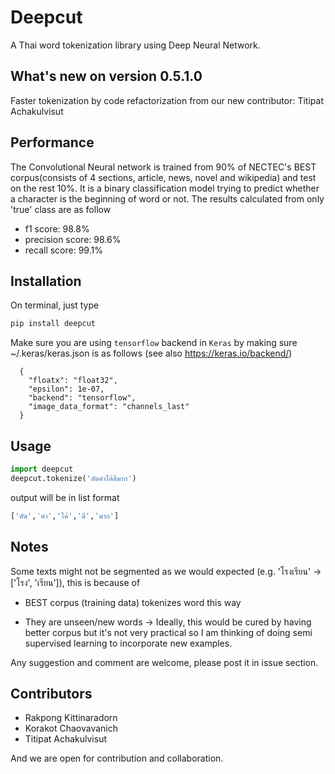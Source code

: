 # Deepcut

A Thai word tokenization library using Deep Neural Network.

## What's new on version 0.5.1.0

Faster tokenization by code refactorization from our new contributor: Titipat Achakulvisut

## Performance

The Convolutional Neural network is trained from 90% of NECTEC's BEST corpus(consists of 4 sections, article, news, novel and wikipedia) and test on the rest 10%. It is a binary classification model trying to predict whether a character is the beginning of word or not. The results calculated from only 'true' class are as follow

* f1 score:  98.8%
* precision score:  98.6%
* recall score:  99.1%

## Installation

On terminal, just type

```bash
pip install deepcut
```  

Make sure you are using `tensorflow` backend in `Keras` by making sure ~/.keras/keras.json is as follows (see also https://keras.io/backend/)
```  
  {
    "floatx": "float32",
    "epsilon": 1e-07,
    "backend": "tensorflow",
    "image_data_format": "channels_last"
  }
```

## Usage

```python
import deepcut
deepcut.tokenize('ตัดคำได้ดีมาก')
```

output will be in list format

```bash
['ตัด','คำ','ได้','ดี','มาก']
```

## Notes

Some texts might not be segmented as we would expected (e.g. 'โรงเรียน' -> ['โรง', 'เรียน']), this is because of

* BEST corpus (training data) tokenizes word this way

* They are unseen/new words -> Ideally, this would be cured by having better corpus but it's not very practical so I am thinking of doing semi supervised learning to incorporate new examples.

Any suggestion and comment are welcome, please post it in issue section.

## Contributors

* Rakpong Kittinaradorn
* Korakot Chaovavanich
* Titipat Achakulvisut

And we are open for contribution and collaboration.
